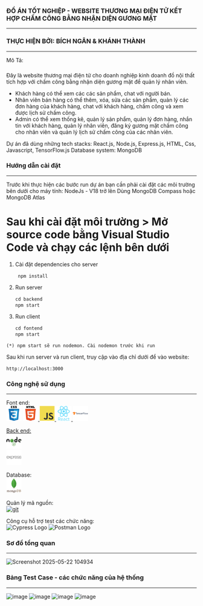 ### ĐỒ ÁN TỐT NGHIỆP - WEBSITE THƯƠNG MẠI ĐIỆN TỬ KẾT HỢP CHẤM CÔNG BẰNG NHẬN DIỆN GƯƠNG MẶT
--------
### THỰC HIỆN BỞI: BÍCH NGÂN & KHÁNH THÀNH
--------
Mô Tả: 
###
Đây là website thương mại điện tử cho doanh nghiệp kinh doanh đồ nội thất tích hợp với chấm công bằng nhận diện gương mặt để quản lý nhân viên.
  -  Khách hàng có thể xem các các sản phẩm, chat với người bán.
  -  Nhân viên bán hàng có thể thêm, xóa, sửa các sản phẩm, quản lý các đơn hàng của khách hàng, chat với khách hàng, chấm công và xem được lịch sử chấm công.
  -  Admin có thể xem thống kê, quản lý sản phẩm, quản lý đơn hàng, nhắn tin với khách hàng, quản lý nhân viên, đăng ký gương mặt chấm công cho nhân viên và quản lý lịch sử chấm công của các nhân viên.

Dự án đã dùng những tech stacks: React.js, Node.js, Express.js, HTML, Css, Javascript, TensorFlow.js
Database system: MongoDB

### Hướng dẫn cài đặt
----------
Trước khi thực hiện các bước run dự án bạn cần phải cài đặt các môi trường bên dưới cho máy tính:
  NodeJs - V18 trở lên
  Dùng MongoDB Compass hoặc MongoDB Atlas

# Sau khi cài đặt môi trường > Mở source code bằng Visual Studio Code và chạy các lệnh bên dưới
  
   1. Cài đặt dependencies cho server
       ```hash
        npm install
       ```
   3. Run server
       ```hash
       cd backend
       npm start
       ```
   4. Run client
       ```hash
       cd fontend
       npm start
       ```
    (*) npm start sẽ run nodemon. Cài nodemon trước khi run
  Sau khi run server và run client, truy cập vào địa chỉ dưới để vào website:
  ```hash
  http://localhost:3000
  ```
### Công nghệ sử dụng
-------------
Font end:
<br>
<a><img src="https://raw.githubusercontent.com/devicons/devicon/master/icons/css3/css3-original-wordmark.svg" alt="css3" width="40" height="40"/> </a>
<a href="https://www.w3.org/html/" target="_blank" rel="noreferrer"> <img src="https://raw.githubusercontent.com/devicons/devicon/master/icons/html5/html5-original-wordmark.svg" alt="html5" width="40" height="40"/> 
</a>
<a href="https://developer.mozilla.org/en-US/docs/Web/JavaScript" target="_blank" rel="noreferrer"> <img src="https://raw.githubusercontent.com/devicons/devicon/master/icons/javascript/javascript-original.svg" alt="javascript" width="40" height="40"/> </a>
<a href="https://reactjs.org/" target="_blank" rel="noreferrer"> <img src="https://raw.githubusercontent.com/devicons/devicon/master/icons/react/react-original-wordmark.svg" alt="react" width="40" height="40"/> 
<a href="https://www.tensorflow.org/?hl=vi" target="_blank" rel="noreferrer"> <img src="https://raw.githubusercontent.com/devicons/devicon/master/icons/tensorflow/tensorflow-original-wordmark.svg" alt="tensorflow" width="40" height="40"/> 

Back end:
<br>
<a href="https://nodejs.org" target="_blank" rel="noreferrer"> <img src="https://raw.githubusercontent.com/devicons/devicon/master/icons/nodejs/nodejs-original-wordmark.svg" alt="nodejs" width="40" height="40"/> 
</a>   
<a href="https://expressjs.com" target="_blank" rel="noreferrer"> <img src="https://raw.githubusercontent.com/devicons/devicon/master/icons/express/express-original-wordmark.svg" alt="express" width="40" height="40"/> 
</a> 

Database:
<br>
<a href="https://www.mongodb.com/" target="_blank" rel="noreferrer"> <img src="https://raw.githubusercontent.com/devicons/devicon/master/icons/mongodb/mongodb-original-wordmark.svg" alt="mongodb" width="40" height="40"/> 
</a>

Quản lý mã nguồn:
<br>
<a href="https://git-scm.com/" target="_blank" rel="noreferrer"> <img src="https://www.vectorlogo.zone/logos/git-scm/git-scm-icon.svg" alt="git" width="40" height="40"/> 
</a>

Công cụ hỗ trợ test các chức năng:
<br>
<img src="https://github.com/user-attachments/assets/a0a93150-a138-4d8e-97d3-2197dc041d84" alt="Cypress Logo" width="80" height="40"/>
<img src="https://cdn.worldvectorlogo.com/logos/postman.svg" alt="Postman Logo" width="40" height="40"/>



### Sơ đồ tổng quan
-------------
![Screenshot 2025-05-22 104934](https://github.com/user-attachments/assets/3c54783d-f2ba-4a1e-be70-018c71ce552d)

### Bảng Test Case - các chức năng của hệ thống
-------------
![image](https://github.com/user-attachments/assets/d8c3a544-5511-4f17-b93a-0f9fed8e2eda)
![image](https://github.com/user-attachments/assets/5b29596b-efe9-432c-b98d-7d4a2337e52b)
![image](https://github.com/user-attachments/assets/8e8365d1-332b-4207-a733-6c976db67141)
![image](https://github.com/user-attachments/assets/007204fb-bcda-47ec-a277-9a67a5042bef)



